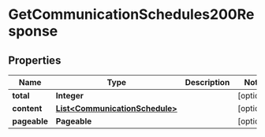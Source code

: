 

# GetCommunicationSchedules200Response


## Properties

| Name | Type | Description | Notes |
|------------ | ------------- | ------------- | -------------|
|**total** | **Integer** |  |  [optional] |
|**content** | [**List&lt;CommunicationSchedule&gt;**](CommunicationSchedule.md) |  |  [optional] |
|**pageable** | **Pageable** |  |  [optional] |



